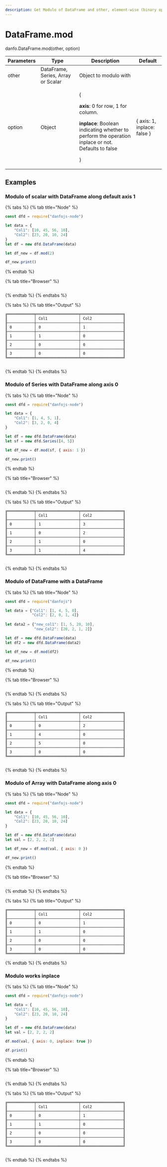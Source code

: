 ```yaml
---
description: Get Modulo of DataFrame and other, element-wise (binary operator mod).
---
```


# DataFrame.mod

danfo.DataFrame.mod(other, option)

| Parameters | Type                               | Description                                                                                                                                                                                  | Default                     |
| ---------- | ---------------------------------- | -------------------------------------------------------------------------------------------------------------------------------------------------------------------------------------------- | --------------------------- |
| other      | DataFrame, Series, Array or Scalar | Object to modulo with                                                                                                                                                                        |                             |
| option     | Object                             | <p>{</p><p><strong>axis</strong>: 0 for row, 1 for column.</p><p><strong>inplace</strong>: Boolean indicating whether to perform the operation inplace or not. Defaults to false</p><p>}</p> | { axis: 1, inplace: false } |

## **Examples**

### Modulo of **scalar with** DataFrame along default axis 1

{% tabs %}
{% tab title="Node" %}
```javascript
const dfd = require("danfojs-node")

let data = {
    "Col1": [10, 45, 56, 10],
    "Col2": [23, 20, 10, 24]
}
let df = new dfd.DataFrame(data)

let df_new = df.mod(2)

df_new.print()
```
{% endtab %}

{% tab title="Browser" %}
```
```
{% endtab %}
{% endtabs %}

{% tabs %}
{% tab title="Output" %}
```
╔════════════╤═══════════════════╤═══════════════════╗
║            │ Col1              │ Col2              ║
╟────────────┼───────────────────┼───────────────────╢
║ 0          │ 0                 │ 1                 ║
╟────────────┼───────────────────┼───────────────────╢
║ 1          │ 1                 │ 0                 ║
╟────────────┼───────────────────┼───────────────────╢
║ 2          │ 0                 │ 0                 ║
╟────────────┼───────────────────┼───────────────────╢
║ 3          │ 0                 │ 0                 ║
╚════════════╧═══════════════════╧═══════════════════╝


```
{% endtab %}
{% endtabs %}

### Modulo of **Series with** DataFrame along axis 0

{% tabs %}
{% tab title="Node" %}
```javascript
const dfd = require("danfojs-node")

let data = {
    "Col1": [1, 4, 5, 1],
    "Col2": [3, 2, 0, 4]
}

let df = new dfd.DataFrame(data)
let sf = new dfd.Series([4, 5])

let df_new = df.mod(sf, { axis: 1 })

df_new.print()
```
{% endtab %}

{% tab title="Browser" %}
```
```
{% endtab %}
{% endtabs %}

{% tabs %}
{% tab title="Output" %}
```
╔════════════╤═══════════════════╤═══════════════════╗
║            │ Col1              │ Col2              ║
╟────────────┼───────────────────┼───────────────────╢
║ 0          │ 1                 │ 3                 ║
╟────────────┼───────────────────┼───────────────────╢
║ 1          │ 0                 │ 2                 ║
╟────────────┼───────────────────┼───────────────────╢
║ 2          │ 1                 │ 0                 ║
╟────────────┼───────────────────┼───────────────────╢
║ 3          │ 1                 │ 4                 ║
╚════════════╧═══════════════════╧═══════════════════╝


```
{% endtab %}
{% endtabs %}

### Modulo of DataFrame with a DataFrame

{% tabs %}
{% tab title="Node" %}
```javascript
const dfd = require("danfojs")

let data = {"Col1": [1, 4, 5, 0], 
            "Col2": [2, 0, 1, 4]}
            
let data2 = {"new_col1": [1, 5, 20, 10],
             "new_Col2": [20, 2, 1, 2]}

let df = new dfd.DataFrame(data)
let df2 = new dfd.DataFrame(data2)

let df_new = df.mod(df2)

df_new.print()
```
{% endtab %}

{% tab title="Browser" %}
```
```
{% endtab %}
{% endtabs %}

{% tabs %}
{% tab title="Output" %}
```
╔════════════╤═══════════════════╤═══════════════════╗
║            │ Col1              │ Col2              ║
╟────────────┼───────────────────┼───────────────────╢
║ 0          │ 0                 │ 2                 ║
╟────────────┼───────────────────┼───────────────────╢
║ 1          │ 4                 │ 0                 ║
╟────────────┼───────────────────┼───────────────────╢
║ 2          │ 5                 │ 0                 ║
╟────────────┼───────────────────┼───────────────────╢
║ 3          │ 0                 │ 0                 ║
╚════════════╧═══════════════════╧═══════════════════╝


```
{% endtab %}
{% endtabs %}

### Modulo of Array with DataFrame along axis 0

{% tabs %}
{% tab title="Node" %}
```javascript
const dfd = require("danfojs-node")

let data = {
    "Col1": [10, 45, 56, 10],
    "Col2": [23, 20, 10, 24]
}

let df = new dfd.DataFrame(data)
let val = [2, 2, 2, 2]

let df_new = df.mod(val, { axis: 0 })

df_new.print()
```
{% endtab %}

{% tab title="Browser" %}
```
```
{% endtab %}
{% endtabs %}

{% tabs %}
{% tab title="Output" %}
```
╔════════════╤═══════════════════╤═══════════════════╗
║            │ Col1              │ Col2              ║
╟────────────┼───────────────────┼───────────────────╢
║ 0          │ 0                 │ 1                 ║
╟────────────┼───────────────────┼───────────────────╢
║ 1          │ 1                 │ 0                 ║
╟────────────┼───────────────────┼───────────────────╢
║ 2          │ 0                 │ 0                 ║
╟────────────┼───────────────────┼───────────────────╢
║ 3          │ 0                 │ 0                 ║
╚════════════╧═══════════════════╧═══════════════════╝

```
{% endtab %}
{% endtabs %}

### Modulo works inplace

{% tabs %}
{% tab title="Node" %}
```javascript
const dfd = require("danfojs-node")

let data = {
    "Col1": [10, 45, 56, 10],
    "Col2": [23, 20, 10, 24]
}

let df = new dfd.DataFrame(data)
let val = [2, 2, 2, 2]

df.mod(val, { axis: 0, inplace: true })

df.print()
```
{% endtab %}

{% tab title="Browser" %}
```
```
{% endtab %}
{% endtabs %}

{% tabs %}
{% tab title="Output" %}
```
╔════════════╤═══════════════════╤═══════════════════╗
║            │ Col1              │ Col2              ║
╟────────────┼───────────────────┼───────────────────╢
║ 0          │ 0                 │ 1                 ║
╟────────────┼───────────────────┼───────────────────╢
║ 1          │ 1                 │ 0                 ║
╟────────────┼───────────────────┼───────────────────╢
║ 2          │ 0                 │ 0                 ║
╟────────────┼───────────────────┼───────────────────╢
║ 3          │ 0                 │ 0                 ║
╚════════════╧═══════════════════╧═══════════════════╝


```
{% endtab %}
{% endtabs %}
